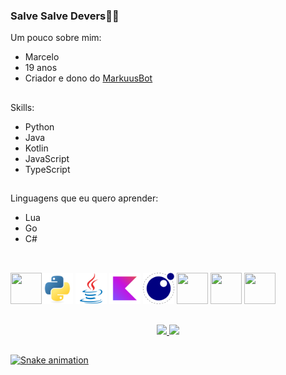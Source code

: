 ### Salve Salve Devers👋👋

Um pouco sobre mim:
- Marcelo
- 19 anos
- Criador e dono do <a href="https://www.github.com/MarkuusBot/MarkuusBot">MarkuusBot</a>

##

Skills:
- Python
- Java
- Kotlin
- JavaScript
- TypeScript

##

Linguagens que eu quero aprender:

- Lua
- Go
- C#

##

<div style="display: inline_block"><br>
  <img align="left" src="https://cdn.discordapp.com/attachments/1046128393197989979/1063885189786378250/euu.jpg" height="50" width="50">
  <img src="https://raw.githubusercontent.com/devicons/devicon/master/icons/python/python-original.svg" width="50" height="50">
  <img src="https://raw.githubusercontent.com/devicons/devicon/master/icons/java/java-original.svg" height="50" width="50"/>
  <img src="https://raw.githubusercontent.com/devicons/devicon/master/icons/kotlin/kotlin-original.svg" height="50" width="50"/>
  <img src="https://raw.githubusercontent.com/devicons/devicon/master/icons/lua/lua-original.svg" height="50" width="50"/>
  <img src="https://cdn.jsdelivr.net/gh/devicons/devicon/icons/vscode/vscode-original.svg" height="50" width="50"/>
  <img src="https://cdn.jsdelivr.net/gh/devicons/devicon/icons/html5/html5-original-wordmark.svg" height="50" width="50"/>
  <img src="https://cdn.jsdelivr.net/gh/devicons/devicon/icons/mongodb/mongodb-original-wordmark.svg" height="50" width="50"/>
</div>

##

<div align="center">
  <a href="https://github.com/Marciel404">
  <img height="150em" src="https://github-readme-stats.vercel.app/api/top-langs/?username=marciel404&layout=compact&langs_count=7&theme=dark"/>
  <img height="150em" src="https://github-readme-stats.vercel.app/api?username=marciel404&show_icons=true&theme=dark&include_all_commits=true&count_private=true"/>
</div>

##

  ![Snake animation](https://github.com/Marciel404/Marciel404/blob/output/github-contribution-grid-snake.svg)
